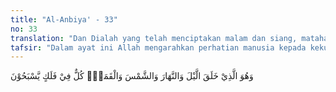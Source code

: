```yaml
---
title: "Al-Anbiya' - 33"
no: 33
translation: "Dan Dialah yang telah menciptakan malam dan siang, matahari dan bulan. Masing-masing beredar pada garis edarnya."
tafsir: "Dalam ayat ini Allah mengarahkan perhatian manusia kepada kekuasaan-Nya dalam menciptakan waktu malam dan siang, serta matahari yang bersinar di waktu siang, dan bulan bercahaya di waktu malam. Masing-masing beredar pada garis edarnya dalam ruang cakrawala yang amat luas yang hanya Allahlah yang mengetahui batas-batasnya.\n\nAdanya waktu siang dan malam disebabkan karena perputaran bumi pada sumbunya, di samping peredarannya mengelilingi matahari. Bagian bumi yang mendapatkan sinar matahari mengalami waktu siang, sedang bagiannya yang tidak mendapatkan sinar matahari tersebut mengalami waktu malam. Sedang cahaya bulan adalah sinar matahari yang dipantulkan bulan ke bumi. Di samping itu, bulan juga beredar mengelilingi bumi.\n\nAyat ini menegaskan kembali apa yang telah Allah firmankan dalam Surah Ibrahim/14:33. Secara luas telah diketahui bahwa matahari dan bulan memiliki \"garis edar\". Akan tetapi untuk \"masing-masing dari keduanya (siang dan malam) beredar pada garis edarnya\", merupakan sesuatu yang baru dipahami. Mengapa siang dan malam harus beredar pada garis edar (orbit- manzilah), dan apa bentuk garis orbitnya ?\n\nSetelah dipelajari, ternyata bahwa yang dimaksud dengan \"garis edar\" ialah tempat kedudukan dari tempat-tempat di bumi yang mengalami pergantian siang ke malam, atau mengalami terbenamnya matahari (gurub). Sepanjang garis khatulistiwa garis ini bergeser dari Timur ke Barat seiring dengan urutan tempat-tempat terbenamnya matahari atau pergantian siang ke malam.\n\nWaktu terbenamnya matahari juga akan bergeser seiring dengan gerakan semu matahari terhadap bumi dari utara ke selatan dan sebaliknya. Pergeseran waktu magrib ini juga bergeser dan membentuk tempat kedudukannya sendiri yang dapat dikatakan sebagai garis edar tahunan dari pergantian siang ke malam. Pada hari-hari tertentu (pada awal bulan) saat terbenam matahari itu juga merupakan awal dari terlihatnya hilal (sabit awal bulan). Sabit ini sangat tipis dan suram sehingga sangat sulit diamati (ruyah). Waktu terbitnya hilal ini akan bergeser dari Timur ke Barat, dan sebagaimana halnya pergantian siang ke malam, garis edarnya juga berbeda-beda dari satu tempat ke tempat lainnya di permukaan bumi. Bila dipetakan maka tempat kedudukan tempat-tempat waktu terbitnya hilal itu sama dengan waktu terbenamnya matahari itu akan membentuk spiral yang memotong permukaan bumi dua bahkan sampai tiga\n\nKeterangan yang terdapat dalam ayat-ayat di atas adalah untuk menjadi bukti-bukti alamiyah, di samping dalil-dalil yang rasional dan keterangan-keterangan yang terdapat dalam kitab-kitab suci terdahulu, tentang wujud dan kekuasaan Allah, untuk memperkuat apa yang telah disebutkan-Nya dalam firman-Nya yang terdahulu, bahwa \"apabila\" di langit dan di bumi ini ada tuhan-tuhan selain Allah niscaya rusak binasalah keduanya."
---
```


وَهُوَ الَّذِيْ خَلَقَ الَّيْلَ وَالنَّهَارَ وَالشَّمْسَ وَالْقَمَرَۗ  كُلٌّ فِيْ فَلَكٍ يَّسْبَحُوْنَ 
